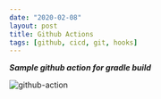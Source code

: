 ```yaml
---
date: "2020-02-08"
layout: post
title: Github Actions
tags: [github, cicd, git, hooks]
---
```



***Sample github action for gradle build***

![github-action](https://sudipbhandari126.github.io/resources/github-action.gif "github-action")
